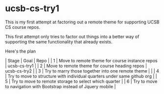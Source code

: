 # ucsb-cs-try1

This is my first attempt at factoring out a remote theme for supporting UCSB CS course repos.

This first attempt only tries to factor out things into a better way of supporting the same functionality that already exists.

Here's the plan

| Stage | Goal | Repo |
| 1     | Move to remote theme for course instance repos | ucsb-cs-try1 |
| 2     | Move to remote theme for course heading repos | ucsb-cs-try2 |
| 3     | Try to marry those together into one remote theme |    |
| 4     | Try to move to structure with individual quarters under same github org |
| 5     | Try to move to remote storage to select which quarter |
| 6     | Try to move to navigation with Bootstrap instead of Jquery mobile |
